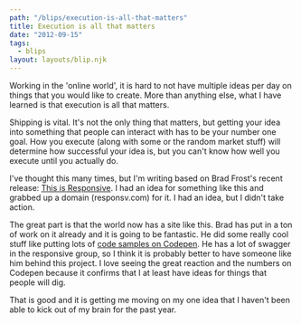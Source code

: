 ```yaml
---
path: "/blips/execution-is-all-that-matters"
title: Execution is all that matters
date: "2012-09-15"
tags:
  - blips
layout: layouts/blip.njk
---
```


Working in the 'online world', it is hard to not have multiple ideas per day on things that you would like to create. More than anything else, what I have learned is that execution is all that matters.

Shipping is vital. It's not the only thing that matters, but getting your idea into something that people can interact with has to be your number one goal. How you execute (along with some or the random market stuff) will determine how successful your idea is, but you can't know how well you execute until you actually do.

I've thought this many times, but I'm writing based on Brad Frost's recent release: [This is Responsive](http://bradfrost.github.com/this-is-responsive). I had an idea for something like this and grabbed up a domain (responsv.com) for it. I had an idea, but I didn't take action.

The great part is that the world now has a site like this. Brad has put in a ton of work on it already and it is going to be fantastic. He did some really cool stuff like putting lots of [code samples on Codepen](http://codepen.io/bradfrost). He has a lot of swagger in the responsive group, so I think it is probably better to have someone like him behind this project. I love seeing the great reaction and the numbers on Codepen because it confirms that I at least have ideas for things that people will dig.

That is good and it is getting me moving on my one idea that I haven't been able to kick out of my brain for the past year.

